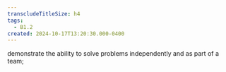 ```yaml
---
transcludeTitleSize: h4
tags:
  - B1.2
created: 2024-10-17T13:20:30.000-0400
---
```

demonstrate the ability to solve problems independently and as part of a team; 